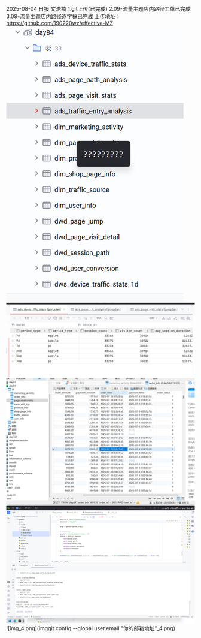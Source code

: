 2025-08-04 日报 文浩楠
1.git上传(已完成)
2.09-流量主题店内路径工单已完成
3.09-流量主题店内路径逐字稿已完成
上传地址：https://github.com/190220wz/effective-MZ
![img.png](img.png)![img_1.png](img_1.png)![img_2.png](img_2.png)![img_3.png](img_3.png)![img_4.png](imggit config --global user.email "你的邮箱地址"_4.png)